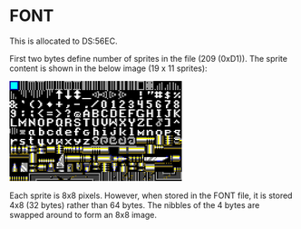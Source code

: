 # FONT

This is allocated to DS:56EC.

First two bytes define number of sprites in the file (209 (0xD1)). The
sprite content is shown in the below image (19 x 11 sprites):

![fontsheet](fontsheet.png)

Each sprite is 8x8 pixels. However, when stored in the FONT file, it is stored
4x8 (32 bytes) rather than 64 bytes. The nibbles of the 4 bytes are swapped
around to form an 8x8 image.

